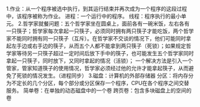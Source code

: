 1.作业：从一个程序被选中执行，到其运行结束并再次成为一个程序的这段过程中，该程序被称为作业。
进程：一个运行中的程序。
线程：程序执行的最小单元。
2.哲学家就餐问题：五个哲学家坐在圆桌上，面前各有一碗米饭，左右各有一只筷子；哲学家每次拿起一只筷子，必须同时拥有两只筷子才能吃饭，两个哲学家不能同时拥有同一只筷子（互斥）。在哲学家不交谈的情况下，他们可能同时拿起左手边或右手边的筷子，从而五个人都不能拿到两只筷子（死锁）；如果规定哲学家等待另一只筷子超过一定时间后放下手中的筷子，也可能发生五个哲学家同时拿起一只筷子，同时放下，又同时拿起的情况（活锁）；
一个解决方法是引入一个管家，管家知道筷子的使用情况，哲学家必须经过他的允许才能拿起筷子，从而避免了死锁的情况发生。（进程同步）
3.磁盘：计算机的外部存储器
分区：将内存分为不定长的几个分区，每个部分或分区保存一个程序，CPU在各个程序之间交替服务。
简单卷：在单独的动态磁盘中的一个卷
跨页卷：包含多块磁盘上的空间的卷
